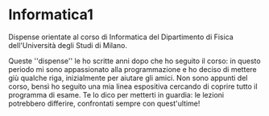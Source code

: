 # Informatica1
Dispense orientate al corso di Informatica del Dipartimento di Fisica dell'Università degli Studi di Milano.

Queste ''dispense'' le ho scritte anni dopo che ho seguito il corso: in questo periodo mi sono appassionato alla programmazione e ho deciso di mettere giù qualche riga, inizialmente per aiutare gli amici. Non sono appunti del corso, bensì ho seguito una mia linea espositiva cercando di coprire tutto il programma di esame. 
Te lo dico per metterti in guardia: le lezioni potrebbero differire, confrontati sempre con quest'ultime!
